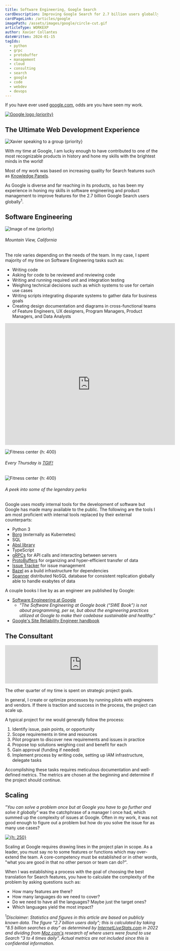 ```yaml
---
title: Software Engineering, Google Search
cardDescription: Improving Google Search for 2.7 billion users globally.
cardPageLink: /articles/google
imagePath: /assets/images/google/circle-cut.gif
articleType: WORKEXP
author: Xavier Collantes
dateWritten: 2024-01-15
tagIds:
  - python
  - grpc
  - protobuffer
  - management
  - cloud
  - consulting
  - search
  - google
  - code
  - webdev
  - devops
---
```


If you have ever used [google.com](https://www.google.com), odds are you have
seen my work.

[![Google logo {priority}](/assets/images/google/google_logo.webp)](https://www.google.com/search?q=google+in+1998)

## The Ultimate Web Development Experience

![Xavier speaking to a group {priority}](/assets/images/google/circle_group.webp)

With my time at Google, I am lucky enough to have contributed to one of the most
recognizable products in history and hone my skills with the brightest minds in
the world!

Most of my work was based on increasing quality for Search features such as
[Knowledge Panels](https://en.wikipedia.org/wiki/Google_Knowledge_Graph).

As Google is diverse and far reaching in its products, so has been my experience
in honing my skills in software engineering and product management to improve
features for the 2.7 billion Google Search users globally<sup>1</sup>.

## Software Engineering

![Image of me {priority}](/assets/images/google/front.webp)

###### Mountain View, California

The role varies depending on the needs of the team. In my case, I spent majority
of my time on Software Engineering tasks such as:

- Writing code
- Asking for code to be reviewed and reviewing code
- Writing and running required unit and integration testing
- Weighing technical decisions such as which systems to use for certain use
  cases
- Writing scripts integrating disparate systems to gather data for business
  goals
- Creating design documentation and diagrams in cross-functional teams of
  Feature Engineers, UX designers, Program Managers, Product Managers, and Data
  Analysts

<iframe width="560" height="400"
src="https://www.youtube-nocookie.com/embed/SUkO5TLpgxY"
title="YouTube video player"
frameborder="0" allow="accelerometer; autoplay; clipboard-write; encrypted-media; gyroscope; picture-in-picture; web-share"
allowfullscreen></iframe>

![Fitness center {h: 400}](/assets/images/google/tgif.webp)

###### Every Thursday is [TGIF!](https://nobl.io/changemaker/how-googles-tgif-meetings-empower-employees/)

![Fitness center {h: 400}](/assets/images/google/fitness.webp)

###### A peek into some of the legendary perks

Google uses mostly internal tools for the development of software but Google has
made many available to the public. The following are the tools I am most
proficient with internal tools replaced by their external counterparts:

- Python 3
- [Borg](https://research.google/pubs/large-scale-cluster-management-at-google-with-borg) (externally as Kubernetes)
- SQL
- [Absl library](https://abseil.io)
- TypeScript
- [gRPCs](https://grpc.io) for API calls and interacting between servers
- [ProtoBuffers](https://protobuf.dev/history) for organizing and
  hyper-efficient transfer of data
- [Issue Tracker](https://issuetracker.google.com) for issue management
- [Bazel](https://bazel.build) as a build infrastructure for dependencies
- [Spanner](<https://en.wikipedia.org/wiki/Spanner_(database)>) distributed
  NoSQL database for consistent replication globally able to handle exabytes of
  data

A couple books I live by as an engineer are published by Google:

- [Software Engineering at
  Google](https://abseil.io/resources/swe-book/html/toc.html)
  - _"The Software Engineering at Google book (“SWE Book”) is not about
    programming, per se, but about the engineering practices utilized at Google
    to make their codebase sustainable and healthy."_
- [Google's Site Reliability Engineer handbook](https://sre.google/sre-book/table-of-contents)

## The Consultant

<div style="width:100%;height:0;padding-bottom:25%;position:relative;">
  <iframe src="https://giphy.com/embed/3otPoCmoVM8gvKbAEo" width="100%"
    height="100%" style="position:absolute" frameBorder="0" class="giphy-embed">
  </iframe>
</div>

The other quarter of my time is spent on strategic project goals.

In general, I create or optimize processes by running pilots with engineers
and vendors. If there is traction and success in the process, the project can
scale up.

A typical project for me would generally follow the process:

1. Identify issue, pain points, or opportunity
2. Scope requirements in time and resources
3. Pilot program to discover new requirements and issues in practice
4. Propose top solutions weighing cost and benefit for each
5. Gain approval (funding if needed)
6. Implement process by writing code, setting up IAM infrastructure, delegate
   tasks

Accomplishing these tasks requires meticulous documentation and well-defined
metrics. The metrics are chosen at the beginning and determine if the project
should continue.

## Scaling

_"You can solve a problem once but at Google you have to go further and solve it
globally"_ was the catchphrase of a manager I once had, which summed up the
complexity of issues at Google. Often in my work, it was not good enough to
figure out a problem but how do you solve the issue for as many use cases?

[![{h: 250}](/assets/images/google/xkcd.webp)](https://xkcd.com/2797)

Scaling at Google requires drawing lines in the project plan in scope. As a
leader, you must say no to some features or functions which may over-extend the
team. A core-competency must be established or in other words, "what you are
good in that no other person or team can do?".

When I was establishing a process with the goal of choosing the best translation
for Search features, you have to calculate the complexity of the problem by
asking questions such as:

- How many features are there?
- How many languages do we need to cover?
- Do we need to have all the languages? Maybe just the target ones?
- Which languages yield the most impact?

<sup>1</sup>_Disclaimer: Statistics and figures in this article are based on
publicly known data. The figure "2.7 billion users daily"; this is calculated by
taking "8.5 billion searches a day" as determined by
[InternetLiveStats.com](https://www.internetlivestats.com/one-second/#google-band)
in 2022 and dividing from
[Moz.com's](https://moz.com/blog/new-google-survey-results) research of where
users were found to use Search "3 to 4 times daily". Actual metrics are not
included since this is confidential information._
